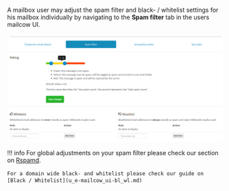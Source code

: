 A mailbox user may adjust the spam filter and black- / whitelist settings for his mailbox individually by navigating to the **Spam filter** tab in the users mailcow UI.

![Where to adjust the users spam, black- and whitelist settings](images/mailcow-spamfilter.png)

!!! info
    For global adjustments on your spam filter please check our section on [Rspamd](u_e-rspamd.md).

    For a domain wide black- and whitelist please check our guide on [Black / Whitelist](u_e-mailcow_ui-bl_wl.md)

